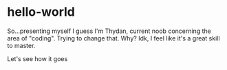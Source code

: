# hello-world

So...presenting myself I guess
I'm Thydan, current noob concerning the area of "coding".
Trying to change that.
Why?
Idk, I feel like it's a great skill to master.

Let's see how it goes
